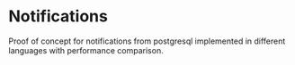 # Notifications
Proof of concept for notifications from postgresql implemented in different languages with performance comparison.
